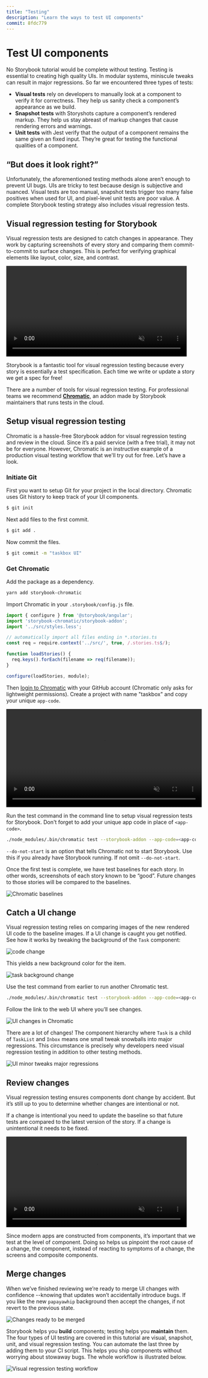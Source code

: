 ```yaml
---
title: "Testing"
description: "Learn the ways to test UI components"
commit: 8fdc779
---
```


# Test UI components

No Storybook tutorial would be complete without testing. Testing is essential to creating high quality UIs. In modular systems, miniscule tweaks can result in major regressions. So far we encountered three types of tests:

* **Visual tests** rely on developers to manually look at a component to verify it for correctness. They help us sanity check a component’s appearance as we build.
* **Snapshot tests** with Storyshots capture a component’s rendered markup. They help us stay abreast of markup changes that cause rendering errors and warnings.
* **Unit tests** with Jest verify that the output of a component remains the same given an fixed input. They’re great for testing the functional qualities of a component.

## “But does it look right?”

Unfortunately, the aforementioned testing methods alone aren’t enough to prevent UI bugs. UIs are tricky to test because design is subjective and nuanced. Visual tests are too manual, snapshot tests trigger too many false positives when used for UI, and pixel-level unit tests are poor value. A complete Storybook testing strategy also includes visual regression tests.

## Visual regression testing for Storybook

Visual regression tests are designed to catch changes in appearance. They work by capturing screenshots of every story and comparing them commit-to-commit to surface changes. This is perfect for verifying graphical elements like layout, color, size, and contrast.

<video autoPlay muted playsInline loop style="width:480px; margin: 0 auto;">
  <source
    src="/visual-regression-testing.mp4"
    type="video/mp4"
  />
</video>

Storybook is a fantastic tool for visual regression testing because every story is essentially a test specification. Each time we write or update a story we get a spec for free!

There are a number of tools for visual regression testing. For professional teams we recommend [**Chromatic**](https://www.chromaticqa.com/), an addon made by Storybook maintainers that runs tests in the cloud.

## Setup visual regression testing

Chromatic is a hassle-free Storybook addon for visual regression testing and review in the cloud. Since it’s a paid service (with a free trial), it may not be for everyone. However, Chromatic is an instructive example of a production visual testing workflow that we'll try out for free. Let’s have a look.

### Initiate Git

First you want to setup Git for your project in the local directory. Chromatic uses Git history to keep track of your UI components.

```bash
$ git init
```

Next add files to the first commit.

```bash
$ git add .
```

Now commit the files.

```bash
$ git commit -m "taskbox UI"
```

### Get Chromatic

Add the package as a dependency.

```bash
yarn add storybook-chromatic
```

Import Chromatic in your `.storybook/config.js` file.

```javascript
import { configure } from '@storybook/angular';
import 'storybook-chromatic/storybook-addon';
import '../src/styles.less';

// automatically import all files ending in *.stories.ts
const req = require.context('../src/', true, /.stories.ts$/);

function loadStories() {
  req.keys().forEach(filename => req(filename));
}

configure(loadStories, module);
```

Then [login to Chromatic](https://www.chromaticqa.com/start) with your GitHub account (Chromatic only asks for lightweight permissions). Create a project with name "taskbox" and copy your unique `app-code`.

<video autoPlay muted playsInline loop style="width:520px; margin: 0 auto;">
  <source
    src="/chromatic-setup-learnstorybook.mp4"
    type="video/mp4"
  />
</video>

Run the test command in the command line to setup visual regression tests for Storybook. Don't forget to add your unique app code in place of `<app-code>`.

```bash
./node_modules/.bin/chromatic test --storybook-addon --app-code=<app-code> --do-not-start
```

<div class="aside">
<code>--do-not-start</code> is an option that tells Chromatic not to start Storybook. Use this if you already have Storybook running. If not omit <code>--do-not-start</code>.
</div>

Once the first test is complete, we have test baselines for each story. In other words, screenshots of each story known to be “good”. Future changes to those stories will be compared to the baselines.

![Chromatic baselines](/chromatic-baselines.png)

## Catch a UI change

Visual regression testing relies on comparing images of the new rendered UI code to the baseline images. If a UI change is caught you get notified. See how it works by tweaking the background of the `Task` component:

![code change](/chromatic-change-to-task-component.png)

This yields a new background color for the item.

![task background change](/chromatic-task-change.png)

Use the test command from earlier to run another Chromatic test.

```bash
./node_modules/.bin/chromatic test --storybook-addon --app-code=<app-code> --do-not-start
```

Follow the link to the web UI where you’ll see changes.

![UI changes in Chromatic](/chromatic-catch-changes.png)

There are a lot of changes! The component hierarchy where `Task` is a child of `TaskList` and `Inbox` means one small tweak snowballs into major regressions. This circumstance is precisely why developers need visual regression testing in addition to other testing methods.

![UI minor tweaks major regressions](/minor-major-regressions.gif)

## Review changes

Visual regression testing ensures components dont change by accident. But it’s still up to you to determine whether changes are intentional or not.

If a change is intentional you need to update the baseline so that future tests are compared to the latest version of the story. If a change is unintentional it needs to be fixed.

<video autoPlay muted playsInline loop style="width:480px; margin: 0 auto;">
  <source
    src="/website-workflow-review-merge-optimized.mp4"
    type="video/mp4"
  />
</video>

Since modern apps are constructed from components, it’s important that we test at the level of component. Doing so helps us pinpoint the root cause of a change, the component, instead of reacting to symptoms of a change, the screens and composite components.

## Merge changes

When we’ve finished reviewing we’re ready to merge UI changes with confidence --knowing that updates won’t accidentally introduce bugs. If you like the new `papayawhip` background then accept the changes, if not revert to the previous state.

![Changes ready to be merged](/chromatic-review-finished.png)

Storybook helps you **build** components; testing helps you **maintain** them. The four types of UI testing are covered in this tutorial are visual, snapshot, unit, and visual regression testing. You can automate the last three by adding them to your CI script. This helps you ship components without worrying about stowaway bugs. The whole workflow is illustrated below.

![Visual regression testing workflow](/cdd-review-workflow.png)

